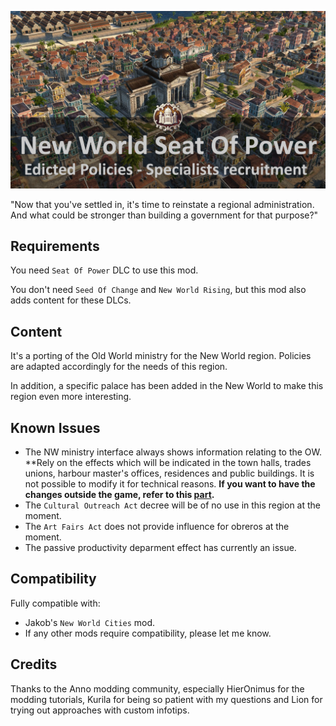 ![](./banner.jpg)

"Now that you've settled in, it's time to reinstate a regional administration. And what could be stronger than building a government for that purpose?"

## Requirements

You need `Seat Of Power` DLC to use this mod.

You don't need `Seed Of Change` and `New World Rising`, but this mod also adds content for these DLCs.

## Content

It's a porting of the Old World ministry for the New World region. Policies are adapted accordingly for the needs of this region.

In addition, a specific palace has been added in the New World to make this region even more interesting.

## Known Issues

- The NW ministry interface always shows information relating to the OW. **Rely on the effects which will be indicated in the town halls, trades unions, harbour master's offices, residences and public buildings. It is not possible to modify it for technical reasons. **If you want to have the changes outside the game, refer to this [part](../docs/decrees.md).**
- The `Cultural Outreach Act` decree will be of no use in this region at the moment.
- The `Art Fairs Act` does not provide influence for obreros at the moment.
- The passive productivity deparment effect has currently an issue.

## Compatibility
Fully compatible with:
-  Jakob's `New World Cities` mod.
- If any other mods require compatibility, please let me know.

## Credits

Thanks to the Anno modding community, especially HierOnimus for the modding tutorials, Kurila for being so patient with my questions and Lion for trying out approaches with custom infotips.